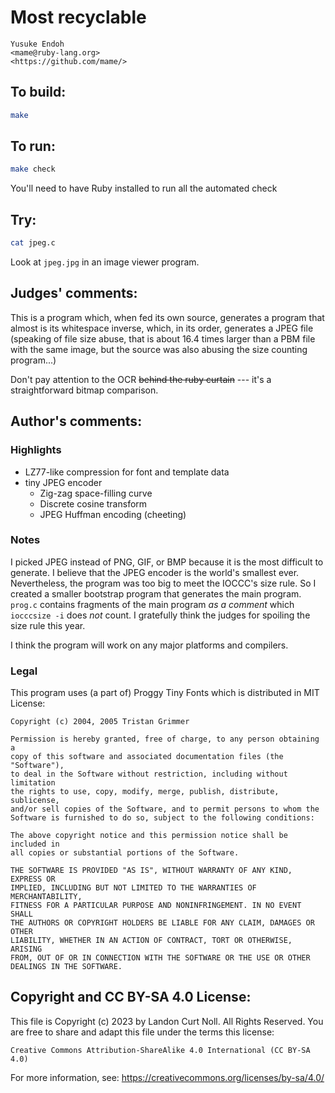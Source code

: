 # Most recyclable

    Yusuke Endoh  
    <mame@ruby-lang.org>  
    <https://github.com/mame/>  

## To build:

```sh
make
```

## To run:

```sh
make check
```

You'll need to have Ruby installed to run all the automated check

## Try:

```sh
cat jpeg.c
```

Look at `jpeg.jpg` in an image viewer program.

## Judges' comments:
    
This is a program which, when fed its own source, generates a program that almost is its whitespace inverse,
which, in its order, generates a JPEG file (speaking of file size abuse, that is about 16.4 times 
larger than a PBM file with the same image, but the source was also abusing the size counting program...)

Don't pay attention to the OCR ~~behind the ruby curtain~~ --- it's a straightforward bitmap comparison.

## Author's comments:

### Highlights

* LZ77-like compression for font and template data
* tiny JPEG encoder
  * Zig-zag space-filling curve
  * Discrete cosine transform
  * JPEG Huffman encoding (cheeting)

### Notes

I picked JPEG instead of PNG, GIF, or BMP
because it is the most difficult to generate.
I believe that the JPEG encoder is the world's smallest ever.
Nevertheless, the program was too big to meet the IOCCC's size rule.
So I created a smaller bootstrap program that generates the main program.
`prog.c` contains fragments of the main program *as a comment*
which `iocccsize -i` does *not* count.
I gratefully think the judges for spoiling the size rule this year.

I think the program will work on any major platforms and compilers.

### Legal

This program uses (a part of) Proggy Tiny Fonts
which is distributed in MIT License:

    Copyright (c) 2004, 2005 Tristan Grimmer

    Permission is hereby granted, free of charge, to any person obtaining a
    copy of this software and associated documentation files (the "Software"),
    to deal in the Software without restriction, including without limitation
    the rights to use, copy, modify, merge, publish, distribute, sublicense,
    and/or sell copies of the Software, and to permit persons to whom the
    Software is furnished to do so, subject to the following conditions:

    The above copyright notice and this permission notice shall be included in
    all copies or substantial portions of the Software.

    THE SOFTWARE IS PROVIDED "AS IS", WITHOUT WARRANTY OF ANY KIND, EXPRESS OR
    IMPLIED, INCLUDING BUT NOT LIMITED TO THE WARRANTIES OF MERCHANTABILITY,
    FITNESS FOR A PARTICULAR PURPOSE AND NONINFRINGEMENT. IN NO EVENT SHALL
    THE AUTHORS OR COPYRIGHT HOLDERS BE LIABLE FOR ANY CLAIM, DAMAGES OR OTHER
    LIABILITY, WHETHER IN AN ACTION OF CONTRACT, TORT OR OTHERWISE, ARISING
    FROM, OUT OF OR IN CONNECTION WITH THE SOFTWARE OR THE USE OR OTHER
    DEALINGS IN THE SOFTWARE.

## Copyright and CC BY-SA 4.0 License:

This file is Copyright (c) 2023 by Landon Curt Noll.  All Rights Reserved.
You are free to share and adapt this file under the terms this license:

    Creative Commons Attribution-ShareAlike 4.0 International (CC BY-SA 4.0)

For more information, see: https://creativecommons.org/licenses/by-sa/4.0/
